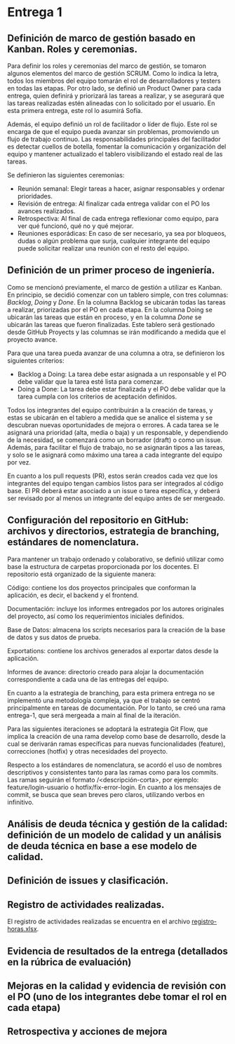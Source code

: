 # Entrega 1

## Definición de marco de gestión basado en Kanban. Roles y ceremonias. 

Para definir los roles y ceremonias del marco de gestión, se tomaron algunos elementos del marco de gestión SCRUM. Como lo indica la letra, todos los miembros del equipo tomarán el rol de desarrolladores y testers en todas las etapas. Por otro lado, se definió un Product Owner para cada entrega, quien definirá y priorizará las tareas a realizar, y se asegurará que las tareas realizadas estén alineadas con lo solicitado por el usuario. En esta primera entrega, este rol lo asumirá Sofía. 

Además, el equipo definió un rol de facilitador o líder de flujo. Este rol se encarga de que el equipo pueda avanzar sin problemas, promoviendo un flujo de trabajo continuo. Las responsabilidades principales del facilitador es detectar cuellos de botella, fomentar la comunicación y organización del equipo y mantener actualizado el tablero visibilizando el estado real de las tareas. 

Se definieron las siguientes ceremonias:
-	Reunión semanal: Elegir tareas a hacer, asignar responsables y ordenar prioridades. 
-	Revisión de entrega: Al finalizar cada entrega validar con el PO los avances realizados. 
-	Retrospectiva: Al final de cada entrega reflexionar como equipo, para ver qué funcionó, qué no y qué mejorar.
-	Reuniones esporádicas: En caso de ser necesario, ya sea por bloqueos, dudas o algún problema que surja, cualquier integrante del equipo puede solicitar realizar una reunión con el resto del equipo. 

## Definición de un primer proceso de ingeniería.

Como se mencionó previamente, el marco de gestión a utilizar es Kanban. En principio, se decidió comenzar con un tablero simple, con tres columnas: _Backlog_, _Doing_ y _Done_. En la columna Backlog se ubicarán todas las tareas a realizar, priorizadas por el PO en cada etapa. En la columna Doing se ubicarán las tareas que están en proceso, y en la columna _Done_ se ubicarán las tareas que fueron finalizadas.  Este tablero será gestionado desde GitHub Proyects y las columnas se irán modificando a medida que el proyecto avance. 

Para que una tarea pueda avanzar de una columna a otra, se definieron los siguientes criterios:
-	Backlog a Doing: La tarea debe estar asignada a un responsable y el PO debe validar que la tarea esté lista para comenzar.
-	Doing a Done: La tarea debe estar finalizada y el PO debe validar que la tarea cumpla con los criterios de aceptación definidos.

Todos los integrantes del equipo contribuirán a la creación de tareas, y estas se ubicarán en el tablero a medida que se analice el sistema y se descubran nuevas oportunidades de mejora o errores. A cada tarea se le asignará una prioridad (alta, media o baja) y un responsable, y dependiendo de la necesidad, se comenzará como un borrador (draft) o como un issue. Además, para facilitar el flujo de trabajo, no se asignarán tipos a las tareas, y solo se le asignará como máximo una tarea a cada integrante del equipo por vez.

En cuanto a los pull requests (PR), estos serán creados cada vez que los integrantes del equipo tengan cambios listos para ser integrados al código base. El PR deberá estar asociado a un issue o tarea especifíca, y deberá ser revisado por al menos un integrante del equipo antes de ser mergeado.

## Configuración del repositorio en GitHub: archivos y directorios, estrategia de branching, estándares de nomenclatura. 

Para mantener un trabajo ordenado y colaborativo, se definió utilizar como base la estructura de carpetas proporcionada por los docentes. El repositorio está organizado de la siguiente manera:

Código: contiene los dos proyectos principales que conforman la aplicación, es decir, el backend y el frontend.

Documentación: incluye los informes entregados por los autores originales del proyecto, así como los requerimientos iniciales definidos.

Base de Datos: almacena los scripts necesarios para la creación de la base de datos y sus datos de prueba.

Exportations: contiene los archivos generados al exportar datos desde la aplicación.

Informes de avance: directorio creado para alojar la documentación correspondiente a cada una de las entregas del equipo.

En cuanto a la estrategia de branching, para esta primera entrega no se implementó una metodología compleja, ya que el trabajo se centró principalmente en tareas de documentación. Por lo tanto, se creó una rama entrega-1, que será mergeada a main al final de la iteración.

Para las siguientes iteraciones se adoptará la estrategia Git Flow, que implica la creación de una rama develop como base de desarrollo, desde la cual se derivarán ramas específicas para nuevas funcionalidades (feature), correcciones (hotfix) y otras necesidades del proyecto.

Respecto a los estándares de nomenclatura, se acordó el uso de nombres descriptivos y consistentes tanto para las ramas como para los commits. Las ramas seguirán el formato <tipo>/<descripción-corta>, por ejemplo: feature/login-usuario o hotfix/fix-error-login. En cuanto a los mensajes de commit, se busca que sean breves pero claros, utilizando verbos en infinitivo.

## Análisis de deuda técnica y gestión de la calidad: definición de un modelo de calidad y un análisis de deuda técnica en base a ese modelo de calidad. 


## Definición de issues y clasificación.

## Registro de actividades realizadas.
El registro de actividades realizadas se encuentra en el archivo [registro-horas.xlsx](./registro-horas.xlsx).

## Evidencia de resultados de la entrega (detallados en la rúbrica de evaluación)

## Mejoras en la calidad y evidencia de revisión con el PO (uno de los integrantes debe tomar el rol en cada etapa)

## Retrospectiva y acciones de mejora
